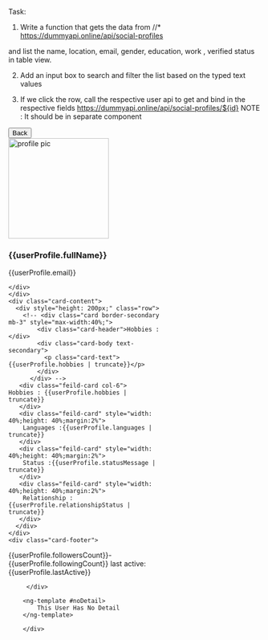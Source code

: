 Task:

1. Write a function that gets the data from
 //* https://dummyapi.online/api/social-profiles
 
  and list the name, location, email, gender, education, work , verified status in table view.

2. Add an input box to search and filter the list based on the typed text values

3. If we click the row, call the respective user api to get and bind in the respective fields https://dummyapi.online/api/social-profiles/${id} NOTE : It should be in separate component




<div class="container" style="height: 85vh;">
    <div>
        <button class="btn btn-success">
            Back
        </button>
    </div>
    <!-- card -->
         <div class="card" style="width: 60%;" *ngIf="userProfile;else noDetail">
            <!-- header -->
    <div class="header flex-box fb-between">
             <!-- pic -->
    <div>
        <img style="height: 200px;width: 200px;" [src]="userProfile.profilePic" alt="profile pic">
    </div>
         <!-- pic -->
    <div>
      <h3>{{userProfile.fullName}}</h3>
      <div>{{userProfile.email}}</div>
    </div>
    <div>
    
    </div>
    </div>
    <div class="card-content">
      <div style="height: 200px;" class="row">
        <!-- <div class="card border-secondary mb-3" style="max-width:40%;">
            <div class="card-header">Hobbies :</div>
            <div class="card-body text-secondary">
              <p class="card-text">{{userProfile.hobbies | truncate}}</p>
            </div>
          </div> -->
       <div class="feild-card col-6">
    Hobbies : {{userProfile.hobbies | truncate}}
       </div>
       <div class="feild-card" style="width: 40%;height: 40%;margin:2%">
        Languages :{{userProfile.languages | truncate}}
       </div>
       <div class="feild-card" style="width: 40%;height: 40%;margin:2%">
        Status :{{userProfile.statusMessage | truncate}}
       </div>
       <div class="feild-card" style="width: 40%;height: 40%;margin:2%">
        Relationship :{{userProfile.relationshipStatus | truncate}}
       </div>
      </div>
    </div>
    <div class="card-footer">
   <span>   {{userProfile.followersCount}}-{{userProfile.followingCount}} </span>
   <span>last active:{{userProfile.lastActive}}</span>
    </div>

         </div>
    
        <ng-template #noDetail>
            This User Has No Detail
        </ng-template>
    
        </div>